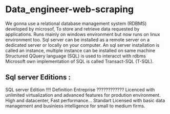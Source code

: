 # Data_engineer-web-scraping
We gonna use a relational database management system (RDBMS) developed by microsof,
To store and retrieve data requested by applications.
Runs mainly on windows environment but now runs on linux environment too.
Sql server can be installed as a remote server on a dedicated server or locally  on your computer.
An sql server installation is called an instance, multiple instance can be installed on same machine
Structured QQuery language (SQL) is used to interacct with rdbms
Microsoft own implementation of SQL is called Transact-SQL (T-SQL).

## Sql server Editions : 
SQL server Edition !!!! Definition
Entreprise ???????????? Licenced with unlimited virtualization and advanced features for prodution environment.
                        High and datacenter, Fast performance...
Standart                Licensed with basic data management and businiess intelligence for small to medium firms.
